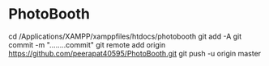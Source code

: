 # PhotoBooth
cd /Applications/XAMPP/xamppfiles/htdocs/photobooth
git add -A
git commit -m "........commit"
git remote add origin https://github.com/peerapat40595/PhotoBooth.git
git push -u origin master

